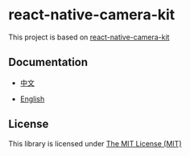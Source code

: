 # react-native-camera-kit

This project is based on [react-native-camera-kit](https://github.com/teslamotors/react-native-camera-kit)

## Documentation

- [中文](https://gitee.com/react-native-oh-library/usage-docs/blob/master/zh-cn/react-native-camera-kit.md)

- [English](https://gitee.com/react-native-oh-library/usage-docs/blob/master/en/react-native-camera-kit.md)

## License

This library is licensed under [The MIT License (MIT)](https://github.com/teslamotors/react-native-camera-kit/blob/master/LICENSE)